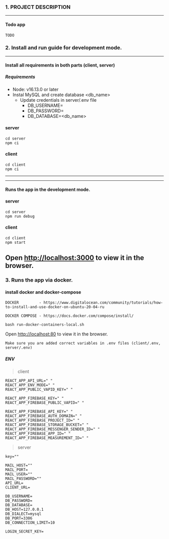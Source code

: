 ### 1. PROJECT DESCRIPTION
------------------------------
#### Todo app
```
TODO
```
### 2. Install and run guide for development mode.
------------------------------
#### Install all requirements in both parts (client, server)
##### Requirements
* Node: v16.13.0 or later
* Instal MySQL and create database <db_name>
    * Update credentials in server/.env file
        * DB_USERNAME=<username>
        * DB_PASSWORD=<password>
        * DB_DATABASE=<db_name>
#### server
```
cd server
npm ci
```
#### client
```
cd client
npm ci
```
------------------------------
------------------------------
#### Runs the app in the development mode.

#### server
```
cd server
npm run debug
```
#### client
```
cd client
npm start
```
Open [http://localhost:3000](http://localhost:3000) to view it in the browser.
------------------------------
### 3. Runs the app via docker.
#### install docker and docker-compose
```
DOCKER         - https://www.digitalocean.com/community/tutorials/how-to-install-and-use-docker-on-ubuntu-20-04-ru

DOCKER COMPOSE - https://docs.docker.com/compose/install/

```
```
bash run-docker-containers-local.sh
```
Open [http://localhost:80](http://localhost:80) to view it in the browser.

```
Make sure you are added correct variables in .env files (client/.env, server/.env)
```

##### ENV
>  client

```
REACT_APP_API_URL=" "
REACT_APP_ENV_MODE=" "
REACT_APP_PUBLIC_VAPID_KEY=" "

REACT_APP_FIREBASE_KEY=" "
REACT_APP_FIREBASE_PUBLIC_VAPID=" "

REACT_APP_FIREBASE_API_KEY=" "
REACT_APP_FIREBASE_AUTH_DOMAIN=" "
REACT_APP_FIREBASE_PROJECT_ID=" "
REACT_APP_FIREBASE_STORAGE_BUCKET=" "
REACT_APP_FIREBASE_MESSENGER_SENDER_ID=" "
REACT_APP_FIREBASE_APP_ID=" "
REACT_APP_FIREBASE_MEASUREMENT_ID=" "

```

>  server

```
key=""

MAIL_HOST=""
MAIL_PORT=
MAIL_USER=""
MAIL_PASSWORD=""
API_URL=
CLIENT_URL=

DB_USERNAME=
DB_PASSWORD=
DB_DATABASE=
DB_HOST=127.0.0.1
DB_DIALECT=mysql
DB_PORT=3306
DB_CONNECTION_LIMIT=10

LOGIN_SECRET_KEY=
```